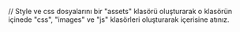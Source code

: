 // Style ve css dosyalarını bir "assets" klasörü oluşturarak o klasörün içinede "css", "images" ve "js" klasörleri oluşturarak içerisine atınız.
